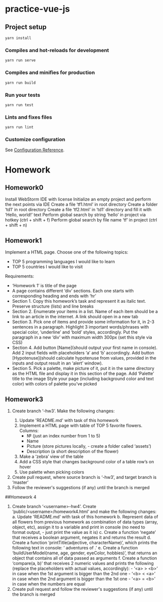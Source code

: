 # practice-vue-js

## Project setup
```
yarn install
```

### Compiles and hot-reloads for development
```
yarn run serve
```

### Compiles and minifies for production
```
yarn run build
```

### Run your tests
```
yarn run test
```

### Lints and fixes files
```
yarn run lint
```

### Customize configuration
See [Configuration Reference](https://cli.vuejs.org/config/).

# Homework
## Homework0
Install WebStorm IDE with license
Initialize an empty project and perform the next points via IDE
Create a file ‘tf1.html’ in root directory
Create a folder ‘td1’ in root directory
Create a file ‘tf2.html’ in ‘td1’ directory and fill it with ‘Hello, world!’ text
Perform global search by string ‘hello’ in project via hotkey (ctrl + shift + f)
Perform global search by file name ‘tf’ in project (ctrl + shift + n)

## Homework1
Implement a HTML page. Choose one of the following topics:
- TOP 5 programming languages I would like to learn
- TOP 5 countries I would like to visit

Requirements:
- ‘Homework 1’ is title of the page
- A page contains different ‘div’ sections. Each one starts with corresponding heading and ends with ‘hr’
- Section 1. Copy this homework’s task and represent it as italic text. Preserve structure (lists) and line breaks
- Section 2. Enumerate your items in a list. Name of each item should be a link to an article in the internet. A link should open in a new tab
- Section 3. Pick one of items and provide some information for it, in 2-3 sentences in a paragraph. Highlight 3 important words/phrases with special color, ‘underline’ and ‘bold’ styles, accordingly. Put the paragraph in a new ‘div’ with maximum width 300px (set this style via CSS)
- Section 4. Add button [Name](should output your first name in console).
Add 2 input fields with placeholders ‘a’ and ‘b’ accordingly.
Add button [Hypotenuse](should calculate hypotenuse from values, provided in the inputs and output result in an  ‘alert’ window). 
- Section 5. Pick a palette, make picture of it, put it in the same directory as the HTML file and display it in this section of the page. Add ‘Palette’ title to the image
Style your page (including background color and text color) with colors of palette you’ve picked

## Homework3
1. Create branch ‘<username>-hw3’. Make the following changes:
    1. Update 'README.md' with task of this homework
    2. Implement a HTML page with table of TOP 5 favorite flowers. Columns: 
        - № (just an index number from 1 to 5)
        - Name
        - Picture (store pictures locally, - create a folder called ‘assets’)
        - Description (a short description of the flower)
    3. Make a ‘zebra’ view of the table
    4. Add a CSS style that changes background color of a table row’s on hover
    5. Use palette when picking colors
2. Create pull request, where source branch is ‘<username>-hw3’, and target branch is ‘master’ 
3. Follow the reviewer's suggestions (if any) until the branch is merged

##Homework 4

1. Create branch ‘\<username>-hw4’. Create ‘public/\<username>/homework4.html’ and make the following changes:
    a. Update 'README.md' with task of this homework
    b. Represent data of all flowers from previous homework as combination of data types (array, object, etc), assign it to a variable and print in console (no need to format output, - just print the value as it is)
    c. Create a function ‘negate’ that receives a boolean argument, negates it and returns the result
    d. Create a function ‘printTitle(adjective, characterName)’, which prints the following text in console: ‘<adjective> adventures of <name of character>.’
    e. Create a function ‘buildUserModel(name, age, gender, eyeColor, hobbies)’, that returns an object that contains all of data passed as arguments
    f. Create a function ‘compare(a, b)’ that receives 2 numeric values and prints the following (replace the placeholders with actual values, accordingly):
        - ‘\<a> > \<b>’ in case when the 1st argument is bigger than the 2nd one
        - ‘\<b> < \<a>’ in case when the 2nd argument is bigger than the 1st one
        - ‘\<a> = \<b>’ in case when the numbers are equal
2. Create pull request and follow the reviewer's suggestions (if any) until the branch is merged


